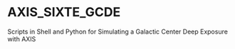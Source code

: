 # AXIS_SIXTE_GCDE
Scripts in Shell and Python for Simulating a Galactic Center Deep Exposure with AXIS
